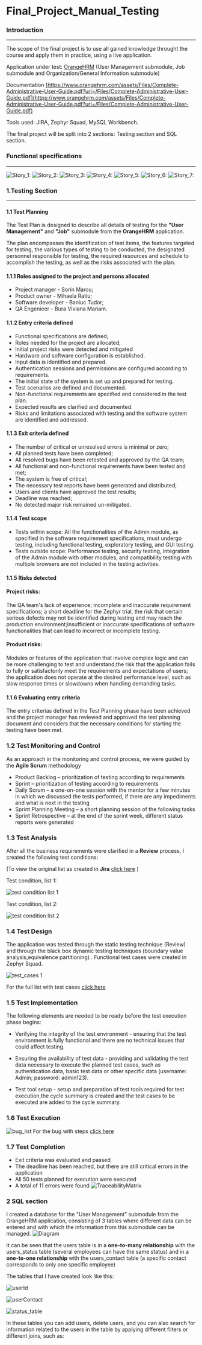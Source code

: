 # Final_Project_Manual_Testing
### Introduction
---
The scope of the final project is to use all gained knowledge throught the course and apply them in practice, using a live application.

Application under test: [OrangeHRM](https://opensource-demo.orangehrmlive.com/web/index.php/auth/login)
(User Management submodule, Job submodule and Organization/General Information submodule) 

Documentation [https://www.orangehrm.com/assets/Files/Complete-Administrative-User-Guide.pdf?url=/Files/Complete-Administrative-User-Guide.pdf](https://www.orangehrm.com/assets/Files/Complete-Administrative-User-Guide.pdf?url=/Files/Complete-Administrative-User-Guide.pdf)

Tools used: JIRA, Zephyr Squad, MySQL Workbench.

The final project will be split into 2 sections: Testing section and SQL section.

### Functional specifications
---
![ _Story_1:_](https://github.com/Viviana-Mariam/Proiect-Final-Testare-Manuala/blob/main/story.png/PV-36%20(1).png)
![ _Story_2:_](https://github.com/Viviana-Mariam/Proiect-Final-Testare-Manuala/blob/main/story.png/PV-37.png)
![ _Story_3:_](https://github.com/Viviana-Mariam/Proiect-Final-Testare-Manuala/blob/main/story.png/PV-38.png)
![ _Story_4:_](https://github.com/Viviana-Mariam/Proiect-Final-Testare-Manuala/blob/main/story.png/PV-39.png)
![ _Story_5:_](https://github.com/Viviana-Mariam/Proiect-Final-Testare-Manuala/blob/main/story.png/PV-40.png)
![ _Story_6:_](https://github.com/Viviana-Mariam/Proiect-Final-Testare-Manuala/blob/main/story.png/PV-41.png)
![ _Story_7:_](https://github.com/Viviana-Mariam/Proiect-Final-Testare-Manuala/blob/main/story.png/PV-42.png)


### 1.Testing Section
---
#### 1.1 Test Planning

The Test Plan is designed to describe all details of testing for the **"User Management"** and **"Job"** submodule from the **OrangeHRM** application.

The plan encompasses the identification of test items, the features targeted for testing, the various types of testing to be conducted, the designated personnel responsible for testing, the required resources and schedule to accomplish the testing, as well as the risks associated with the plan.

#### 1.1.1 Roles assigned to the project and persons allocated
- Project manager - Sorin Marcu;   
- Product owner - Mihaela Ratiu;   
- Software developer - Baniuc Tudor;   
- QA Engenieer - Bura Viviana Mariam.

#### 1.1.2 Entry criteria defined
- Functional specifications are defined;
- Roles needed for the project are allocated;
- Initial project risks were detected and mitigated
- Hardware and software configuration is established.
- Input data is identified and prepared.
- Authentication sessions and permissions are configured according to requirements.
- The initial state of the system is set up and prepared for testing.
- Test scenarios are defined and documented.
- Non-functional requirements are specified and considered in the test plan.
- Expected results are clarified and documented.
- Risks and limitations associated with testing and the software system are identified and addressed.
#### 1.1.3 Exit criteria defined
- The number of critical or unresolved errors is minimal or zero;
- All planned tests have been completed;
- All resolved bugs have been retested and approved by the QA team;
- All functional and non-functional requirements have been tested and met;
- The system is free of critical;
- The necessary test reports have been generated and distributed;
- Users and clients have approved the test results;
- Deadline was reached;
- No detected major risk remained un-mitigated.
  

#### 1.1.4 Test scope
- Tests within scope: All the functionalities of the Admin module, as specified in the software requirement specifications, must undergo testing, including functional testing, exploratory testing, and GUI testing.
- Tests outside scope: Performance testing, security testing, integration of the Admin module with other modules, and compatibility testing with multiple browsers are not included in the testing activities.

#### 1.1.5 Risks detected
#### Project risks:
The QA team's lack of experience; incomplete and inaccurate requirement specifications; a short deadline for the Zephyr trial, the risk that certain serious defects may not be identified during testing and may reach the production environment;insufficient or inaccurate specifications of software functionalities that can lead to incorrect or incomplete testing.
#### Product risks:
Modules or features of the application that involve complex logic and can be more challenging to test and understand;the risk that the application fails to fully or satisfactorily meet the requirements and expectations of users; the application does not operate at the desired performance level, such as slow response times or slowdowns when handling demanding tasks.

#### 1.1.6 Evaluating entry criteria
The entry criterias defined in the Test Planning phase have been achieved and the project manager has reviewed and approved the test planning document and considers that the necessary conditions for starting the testing have been met.

### 1.2 Test Monitoring and Control
As an approach in the monitoring and control process, we were guided by the **Agile Scrum** methodology

- Product Backlog – prioritization of testing according to requirements 
- Sprint – prioritization of testing according to requirements
- Daily Scrum – a one-on-one session with the mentor for a few minutes in which we discussed the tests performed, if there are any impediments and what is next in the testing
- Sprint Planning Meeting – a short planning session of the following tasks 
- Sprint Retrospective – at the end of the sprint week, different status reports were generated

### 1.3 Test Analysis
After all the business requirements were clarified in a **Review** process, I created the following test conditions:

(To view the original list as created in **Jira** [click here](https://github.com/Viviana-Mariam/Proiect-Final-Testare-Manuala/tree/main/Jira_test_condition) )

Test condition, list 1:

![test condition list 1](https://github.com/Viviana-Mariam/Proiect-Final-Testare-Manuala/blob/main/test_condition/test_condition_list1.jpg)

Test condition, list 2:

![test condition list 2](https://github.com/Viviana-Mariam/Proiect-Final-Testare-Manuala/blob/main/test_condition/test_condition_list2.jpg)


### 1.4 Test Design
The application was tested through the static testing technique (Review) and through the black box dynamic testing techniques (boundary value analysis,equivalence partitioning) .
Functional test cases were created in Zephyr Squad.

![test_cases 1](https://github.com/Viviana-Mariam/Proiect-Final-Testare-Manuala/blob/main/test.jpg%20(2)/Screenshot%20test.jpg)


  For the full list with test cases [click here](https://github.com/Viviana-Mariam/Proiect-Final-Testare-Manuala/blob/main/tests.pdf/Book1.pdf)

### 1.5 Test Implementation
The following elements are needed to be ready before the test execution phase begins:

- Verifying the integrity of the test environment - ensuring that the test environment is fully functional and there are no technical issues that could affect testing.

- Ensuring the availability of test data - providing and validating the test data necessary to execute the planned test cases, such as authentication data, basic test data or other specific data (username: Admin; password: admin123).

- Test tool setup - setup and preparation of test tools required for test execution,the cycle summary is created and the test cases to be executed are added to the cycle summary.
### 1.6 Test Execution

![bug_list](https://github.com/Viviana-Mariam/Proiect-Final-Testare-Manuala/blob/main/jira_bug.jpg%20(2)/ScreenshotBugJira.jpg)
For the bug with steps [click here](https://github.com/Viviana-Mariam/Proiect-Final-Testare-Manuala/blob/main/bug_jira.pdf/PDF%20(Jira).pdf)


### 1.7 Test Completion
- Exit criteria was evaluated and passed
- The deadline has been reached, but there are still critical errors in the application
- All 50 tests planned for execution were executed
- A total of 11 errors were found
  ![TraceabilityMatrix](https://github.com/Viviana-Mariam/Proiect-Final-Testare-Manuala/blob/main/TraceabilityMatrix/TraceabilityMatrix.jpg)


### 2 SQL section

I created a database for the "User Management" submodule from the  OrangeHRM application, consisting of 3 tables where different data can be entered and with which the information from this submodule can be managed.
![Diagram](https://github.com/Viviana-Mariam/Proiect-Final-Testare-Manuala/blob/main/EER%20Diagram.jpg)

It can be seen that the users table is in a **one-to-many relationship** with the users_status table  (several employees can have the same status) and in a **one-to-one relationship** with the users_contact table (a specific contact corresponds to only one specific employee)


The tables that I have created look like this:

![userId](https://github.com/Viviana-Mariam/Proiect-Final-Testare-Manuala/blob/main/table.sql/users_table.jpg)

![userContact](https://github.com/Viviana-Mariam/Proiect-Final-Testare-Manuala/blob/main/table.sql/users_contact.table.jpg)

![status_table](https://github.com/Viviana-Mariam/Proiect-Final-Testare-Manuala/blob/main/table.sql/users_status.jpg)




In these tables you can add users, delete users, and you can also search for information related to the users in the table by applying different filters or different joins, such as:




